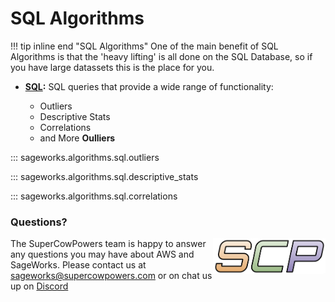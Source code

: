 # SQL Algorithms

!!! tip inline end "SQL Algorithms"
    One of the main benefit of SQL Algorithms is that the 'heavy lifting' is all done on the SQL Database, so if you have large datassets this is the place for you.

- **[SQL](overview.md):** SQL queries that provide a wide range of functionality:

    - Outliers
    - Descriptive Stats
    - Correlations
    - and More
**Oulliers**

::: sageworks.algorithms.sql.outliers

::: sageworks.algorithms.sql.descriptive_stats

::: sageworks.algorithms.sql.correlations

### Questions?
<img align="right" src="../../../images/scp.png" width="180">

The SuperCowPowers team is happy to answer any questions you may have about AWS and SageWorks. Please contact us at [sageworks@supercowpowers.com](mailto:sageworks@supercowpowers.com) or on chat us up on [Discord](https://discord.gg/WHAJuz8sw8) 


